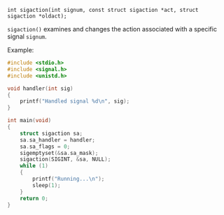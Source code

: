 `int sigaction(int signum, const struct sigaction *act, struct sigaction *oldact);`

`sigaction()` examines and changes the action associated with a specific signal `signum`.

Example:
```c
#include <stdio.h>
#include <signal.h>
#include <unistd.h>

void handler(int sig)
{
    printf("Handled signal %d\n", sig);
}

int main(void)
{
    struct sigaction sa;
    sa.sa_handler = handler;
    sa.sa_flags = 0;
    sigemptyset(&sa.sa_mask);
    sigaction(SIGINT, &sa, NULL);
    while (1)
    {
        printf("Running...\n");
        sleep(1);
    }
    return 0;
}
```